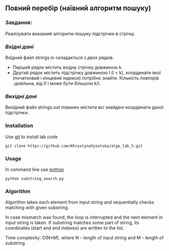 ## Повний перебір (наївний алгоритм пошуку)

### Завдання:
Реалізувати вказаний алгоритм пошуку підстрічки в стрічці.

### *Вхiднi данi*

Вхiдний файл strings.in складається з двох рядкiв.

* Перший рядок містить вхідну стрічку довжиною k.
* Другий рядок містить підстрічку довжиною l (l < k), координати якої (початковий і кінцевий індекси) потрібно знайти.
Кількість повторів -довільна, від  0  і може бути більшою k/l.
### *Вихiднi данi*

Вихiдний файл strings.out повинен мiстити всі знайдені координати даної підстрічки.

### Installation

Use [git](https://git-scm.com/downloads/) to install lab code
```
git clone https://github.com/KhrystynaVysotska/algo_lab_5.git
```

### Usage
In command line use [python](https://www.python.org/)
```
python substring_search.py
```

### Algorithm
Algorithm takes each element from input string and sequentially 
checks matching with given substring. 

In case mismatch was found, the loop is interrupted and the next element in input string is 
taken.
If substring matches some part of string, its coordinates
(start and end indexes) are written to the list.

Time complexity: O(N*M), where N - length of input string and M - length of substring

